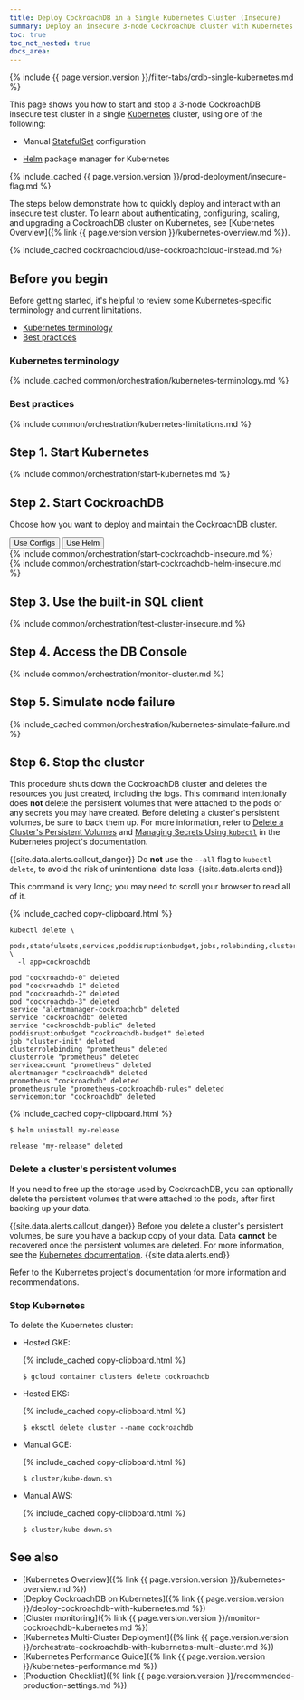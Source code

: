 ```yaml
---
title: Deploy CockroachDB in a Single Kubernetes Cluster (Insecure)
summary: Deploy an insecure 3-node CockroachDB cluster with Kubernetes.
toc: true
toc_not_nested: true
docs_area:
---
```


{% include {{ page.version.version }}/filter-tabs/crdb-single-kubernetes.md %}

This page shows you how to start and stop a 3-node CockroachDB insecure test cluster in a single [Kubernetes](http://kubernetes.io/) cluster, using one of the following:

- Manual [StatefulSet](http://kubernetes.io/docs/concepts/abstractions/controllers/statefulsets/) configuration

- [Helm](https://helm.sh/) package manager for Kubernetes

{% include_cached {{ page.version.version }}/prod-deployment/insecure-flag.md %}

The steps below demonstrate how to quickly deploy and interact with an insecure test cluster. To learn about authenticating, configuring, scaling, and upgrading a CockroachDB cluster on Kubernetes, see [Kubernetes Overview]({% link {{ page.version.version }}/kubernetes-overview.md %}).

{% include_cached cockroachcloud/use-cockroachcloud-instead.md %}

## Before you begin

Before getting started, it's helpful to review some Kubernetes-specific terminology and current limitations.

- [Kubernetes terminology](#kubernetes-terminology)
- [Best practices](#best-practices)

### Kubernetes terminology

{% include_cached common/orchestration/kubernetes-terminology.md %}

### Best practices

{% include common/orchestration/kubernetes-limitations.md %}

## Step 1. Start Kubernetes

{% include common/orchestration/start-kubernetes.md %}

## Step 2. Start CockroachDB

Choose how you want to deploy and maintain the CockroachDB cluster.

<div class="filters filters-big clearfix">
    <button class="filter-button" data-scope="manual">Use Configs</button>
    <button class="filter-button" data-scope="helm">Use Helm</button>
</div>

<section class="filter-content" markdown="1" data-scope="manual">
{% include common/orchestration/start-cockroachdb-insecure.md %}
</section>

<section class="filter-content" markdown="1" data-scope="helm">
{% include common/orchestration/start-cockroachdb-helm-insecure.md %}
</section>

## Step 3. Use the built-in SQL client

{% include common/orchestration/test-cluster-insecure.md %}

## Step 4. Access the DB Console

{% include common/orchestration/monitor-cluster.md %}

## Step 5. Simulate node failure

{% include_cached common/orchestration/kubernetes-simulate-failure.md %}

## Step 6. Stop the cluster

This procedure shuts down the CockroachDB cluster and deletes the resources you just created, including the logs. This command intentionally does **not** delete the persistent volumes that were attached to the pods or any secrets you may have created. Before deleting a cluster's persistent volumes, be sure to back them up. For more information, refer to [Delete a Cluster's Persistent Volumes](#delete-a-clusters-persistent-volumes) and [Managing Secrets Using `kubectl`](https://kubernetes.io/docs/tasks/configmap-secret/managing-secret-using-kubectl) in the Kubernetes project's documentation.

<section class="filter-content" markdown="1" data-scope="manual">

{{site.data.alerts.callout_danger}}
Do **not** use the `--all` flag to `kubectl delete`, to avoid the risk of unintentional data loss.
{{site.data.alerts.end}}

This command is very long; you may need to scroll your browser to read all of it.

{% include_cached copy-clipboard.html %}
~~~ shell
kubectl delete \
  pods,statefulsets,services,poddisruptionbudget,jobs,rolebinding,clusterrolebinding,role,clusterrole,serviceaccount,alertmanager,prometheus,prometheusrule,serviceMonitor \
  -l app=cockroachdb
~~~

~~~
pod "cockroachdb-0" deleted
pod "cockroachdb-1" deleted
pod "cockroachdb-2" deleted
pod "cockroachdb-3" deleted
service "alertmanager-cockroachdb" deleted
service "cockroachdb" deleted
service "cockroachdb-public" deleted
poddisruptionbudget "cockroachdb-budget" deleted
job "cluster-init" deleted
clusterrolebinding "prometheus" deleted
clusterrole "prometheus" deleted
serviceaccount "prometheus" deleted
alertmanager "cockroachdb" deleted
prometheus "cockroachdb" deleted
prometheusrule "prometheus-cockroachdb-rules" deleted
servicemonitor "cockroachdb" deleted
~~~

</section>

<section class="filter-content" markdown="1" data-scope="helm">

{% include_cached copy-clipboard.html %}
~~~ shell
$ helm uninstall my-release
~~~

~~~
release "my-release" deleted
~~~

</section>

### Delete a cluster's persistent volumes

If you need to free up the storage used by CockroachDB, you can optionally delete the persistent volumes that were attached to the pods, after first backing up your data.

{{site.data.alerts.callout_danger}}
Before you delete a cluster's persistent volumes, be sure you have a backup copy of your data. Data **cannot** be recovered once the persistent volumes are deleted. For more information, see the [Kubernetes documentation](https://kubernetes.io/docs/tasks/run-application/delete-stateful-set/#persistent-volumes).
{{site.data.alerts.end}}

Refer to the Kubernetes project's documentation for more information and recommendations.

### Stop Kubernetes

To delete the Kubernetes cluster:

- Hosted GKE:

    {% include_cached copy-clipboard.html %}
    ~~~ shell
    $ gcloud container clusters delete cockroachdb
    ~~~
- Hosted EKS:

    {% include_cached copy-clipboard.html %}
    ~~~ shell
    $ eksctl delete cluster --name cockroachdb
    ~~~
- Manual GCE:

    {% include_cached copy-clipboard.html %}
    ~~~ shell
    $ cluster/kube-down.sh
    ~~~
- Manual AWS:

    {% include_cached copy-clipboard.html %}
    ~~~ shell
    $ cluster/kube-down.sh
    ~~~

## See also

- [Kubernetes Overview]({% link {{ page.version.version }}/kubernetes-overview.md %})
- [Deploy CockroachDB on Kubernetes]({% link {{ page.version.version }}/deploy-cockroachdb-with-kubernetes.md %})
- [Cluster monitoring]({% link {{ page.version.version }}/monitor-cockroachdb-kubernetes.md %})
- [Kubernetes Multi-Cluster Deployment]({% link {{ page.version.version }}/orchestrate-cockroachdb-with-kubernetes-multi-cluster.md %})
- [Kubernetes Performance Guide]({% link {{ page.version.version }}/kubernetes-performance.md %})
- [Production Checklist]({% link {{ page.version.version }}/recommended-production-settings.md %})
